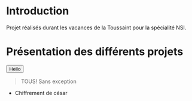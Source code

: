 # Introduction
Projet réalisés durant les vacances de la Toussaint pour la spécialité NSI.
# Présentation des différents projets
<button onclick="prompt('hello')">Hello</button>
> TOUS! Sans exception
+ Chiffrement de césar
